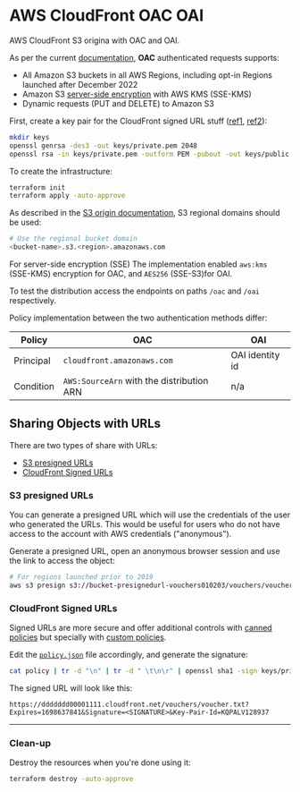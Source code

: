 # AWS CloudFront OAC OAI

AWS CloudFront S3 origina with OAC and OAI.

As per the current [documentation][1], **OAC** authenticated requests supports:

- All Amazon S3 buckets in all AWS Regions, including opt-in Regions launched after December 2022
- Amazon S3 [server-side encryption][2] with AWS KMS (SSE-KMS)
- Dynamic requests (PUT and DELETE) to Amazon S3

First, create a key pair for the CloudFront signed URL stuff ([ref1][6], [ref2][5]):

```sh
mkdir keys
openssl genrsa -des3 -out keys/private.pem 2048
openssl rsa -in keys/private.pem -outform PEM -pubout -out keys/public.pem
```

To create the infrastructure:

```sh
terraform init
terraform apply -auto-approve
```

As described in the [S3 origin documentation][3], S3 regional domains should be used:

```sh
# Use the regional bucket domain
<bucket-name>.s3.<region>.amazonaws.com
```

For server-side encryption (SSE) The implementation enabled `aws:kms` (SSE-KMS) encryption for OAC, and `AES256` (SSE-S3)for OAI.

To test the distribution access the endpoints on paths `/oac` and `/oai` respectively.

Policy implementation between the two authentication methods differ:

| Policy | OAC | OAI |
|-|-|-|
| Principal | `cloudfront.amazonaws.com` | OAI identity id |
| Condition | `AWS:SourceArn` with the distribution ARN | n/a|

## Sharing Objects with URLs

There are two types of share with URLs:

- [S3 presigned URLs][4]
- [CloudFront Signed URLs][7]

### S3 presigned URLs

You can generate a presigned URL which will use the credentials of the user who generated the URLs. This would be useful for users who do not have access to the account with AWS credentials ("anonymous").

Generate a presigned URL, open an anonymous browser session and use the link to access the object:

```sh
# For regions launched prior to 2019
aws s3 presign s3://bucket-presignedurl-vouchers010203/vouchers/voucher.txt --expires-in 604800
```

### CloudFront Signed URLs

Signed URLs are more secure and offer additional controls with [canned policies][8] but specially with [custom policies][9].

Edit the [`policy.json`](policyjson) file accordingly, and generate the signature:

```sh
cat policy | tr -d "\n" | tr -d " \t\n\r" | openssl sha1 -sign keys/private.pem | openssl base64 -A | tr -- '+=/' '-_~'
```

The signed URL will look like this:

```
https://ddddddd00001111.cloudfront.net/vouchers/voucher.txt?Expires=1698637841&Signature=<SIGNATURE>&Key-Pair-Id=KQPALV128937
```

---

### Clean-up

Destroy the resources when you're done using it:

```sh
terraform destroy -auto-approve
```

[1]: https://docs.aws.amazon.com/AmazonCloudFront/latest/DeveloperGuide/private-content-restricting-access-to-s3.html
[2]: https://docs.aws.amazon.com/AmazonS3/latest/userguide/serv-side-encryption.html
[3]: https://docs.aws.amazon.com/AmazonCloudFront/latest/DeveloperGuide/DownloadDistS3AndCustomOrigins.html#using-s3-as-origin
[4]: https://docs.aws.amazon.com/AmazonS3/latest/userguide/ShareObjectPreSignedURL.html
[5]: https://rietta.com/blog/openssl-generating-rsa-key-from-command/
[6]: https://docs.aws.amazon.com/AmazonCloudFront/latest/DeveloperGuide/private-content-trusted-signers.html#choosing-key-groups-or-AWS-accounts
[7]: https://docs.aws.amazon.com/AmazonCloudFront/latest/DeveloperGuide/private-content-signed-urls.html
[8]: https://docs.aws.amazon.com/AmazonCloudFront/latest/DeveloperGuide/private-content-creating-signed-url-canned-policy.html
[9]: https://docs.aws.amazon.com/AmazonCloudFront/latest/DeveloperGuide/private-content-creating-signed-url-custom-policy.html
